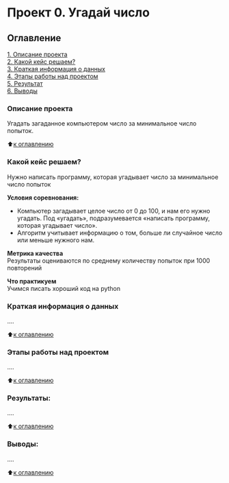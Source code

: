 # Проект 0. Угадай число

## Оглавление  
[1. Описание проекта](https://github.com/Maxler1/sf_data_scince/blob/main/guess-number-task/.README.md#%D0%9E%D0%BF%D0%B8%D1%81%D0%B0%D0%BD%D0%B8%D0%B5-%D0%BF%D1%80%D0%BE%D0%B5%D0%BA%D1%82%D0%B0)  
[2. Какой кейс решаем?](https://github.com/Maxler1/sf_data_scince/blob/main/guess-number-task/.README.md#%D0%9A%D0%B0%D0%BA%D0%BE%D0%B9-%D0%BA%D0%B5%D0%B9%D1%81-%D1%80%D0%B5%D1%88%D0%B0%D0%B5%D0%BC)  
[3. Краткая информация о данных](https://github.com/Maxler1/sf_data_scince/blob/main/guess-number-task/.README.md#%D0%9A%D1%80%D0%B0%D1%82%D0%BA%D0%B0%D1%8F-%D0%B8%D0%BD%D1%84%D0%BE%D1%80%D0%BC%D0%B0%D1%86%D0%B8%D1%8F-%D0%BE-%D0%B4%D0%B0%D0%BD%D0%BD%D1%8B%D1%85)  
[4. Этапы работы над проектом](https://github.com/Maxler1/sf_data_scince/blob/main/guess-number-task/.README.md#%D0%AD%D1%82%D0%B0%D0%BF%D1%8B-%D1%80%D0%B0%D0%B1%D0%BE%D1%82%D1%8B-%D0%BD%D0%B0%D0%B4-%D0%BF%D1%80%D0%BE%D0%B5%D0%BA%D1%82%D0%BE%D0%BC)  
[5. Результат](https://github.com/Maxler1/sf_data_scince/blob/main/guess-number-task/.README.md#%D0%A0%D0%B5%D0%B7%D1%83%D0%BB%D1%8C%D1%82%D0%B0%D1%82)    
[6. Выводы](https://github.com/Maxler1/sf_data_scince/blob/main/guess-number-task/.README.md#%D0%92%D1%8B%D0%B2%D0%BE%D0%B4%D1%8B) 

### Описание проекта    
Угадать загаданное компьютером число за минимальное число попыток.

:arrow_up:[к оглавлению](https://github.com/Maxler1/sf_data_scince/tree/main/guess-number-task)


### Какой кейс решаем?    
Нужно написать программу, которая угадывает число за минимальное число попыток

**Условия соревнования:**  
- Компьютер загадывает целое число от 0 до 100, и нам его нужно угадать. Под «угадать», подразумевается «написать программу, которая угадывает число».
- Алгоритм учитывает информацию о том, больше ли случайное число или меньше нужного нам.

**Метрика качества**     
Результаты оцениваются по среднему количеству попыток при 1000 повторений

**Что практикуем**     
Учимся писать хороший код на python


### Краткая информация о данных
....
  
:arrow_up:[к оглавлению](https://github.com/Maxler1/sf_data_scince/tree/main/guess-number-task)


### Этапы работы над проектом  
....

:arrow_up:[к оглавлению](https://github.com/Maxler1/sf_data_scince/tree/main/guess-number-task)


### Результаты:  
....

:arrow_up:[к оглавлению](https://github.com/Maxler1/sf_data_scince/tree/main/guess-number-task)


### Выводы:  
....

:arrow_up:[к оглавлению](https://github.com/Maxler1/sf_data_scince/tree/main/guess-number-task)


